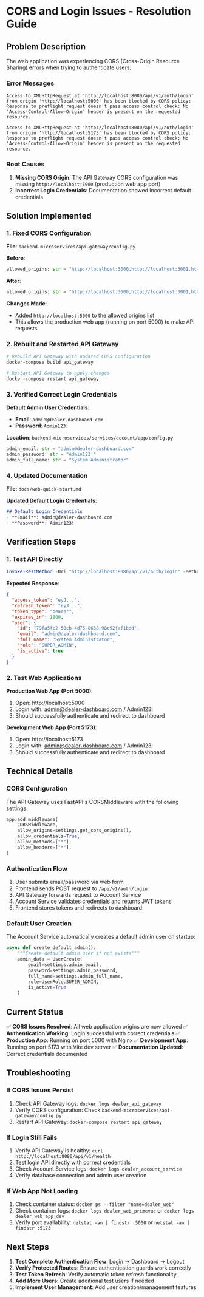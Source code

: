 # CORS and Login Issues - Resolution Guide

## Problem Description

The web application was experiencing CORS (Cross-Origin Resource Sharing) errors when trying to authenticate users:

### Error Messages
```
Access to XMLHttpRequest at 'http://localhost:8080/api/v1/auth/login' from origin 'http://localhost:5000' has been blocked by CORS policy: Response to preflight request doesn't pass access control check: No 'Access-Control-Allow-Origin' header is present on the requested resource.

Access to XMLHttpRequest at 'http://localhost:8080/api/v1/auth/login' from origin 'http://localhost:5173' has been blocked by CORS policy: Response to preflight request doesn't pass access control check: No 'Access-Control-Allow-Origin' header is present on the requested resource.
```

### Root Causes
1. **Missing CORS Origin**: The API Gateway CORS configuration was missing `http://localhost:5000` (production web app port)
2. **Incorrect Login Credentials**: Documentation showed incorrect default credentials

## Solution Implemented

### 1. Fixed CORS Configuration

**File**: `backend-microservices/api-gateway/config.py`

**Before**:
```python
allowed_origins: str = "http://localhost:3000,http://localhost:3001,http://localhost:5173,http://localhost:5174,http://localhost:8501,http://localhost:8502"
```

**After**:
```python
allowed_origins: str = "http://localhost:3000,http://localhost:3001,http://localhost:5000,http://localhost:5173,http://localhost:5174,http://localhost:8501,http://localhost:8502"
```

**Changes Made**:
- Added `http://localhost:5000` to the allowed origins list
- This allows the production web app (running on port 5000) to make API requests

### 2. Rebuilt and Restarted API Gateway

```bash
# Rebuild API Gateway with updated CORS configuration
docker-compose build api_gateway

# Restart API Gateway to apply changes
docker-compose restart api_gateway
```

### 3. Verified Correct Login Credentials

**Default Admin User Credentials**:
- **Email**: `admin@dealer-dashboard.com`
- **Password**: `Admin123!`

**Location**: `backend-microservices/services/account/app/config.py`
```python
admin_email: str = "admin@dealer-dashboard.com"
admin_password: str = "Admin123!"
admin_full_name: str = "System Administrator"
```

### 4. Updated Documentation

**File**: `docs/web-quick-start.md`

**Updated Default Login Credentials**:
```markdown
## Default Login Credentials
- **Email**: admin@dealer-dashboard.com
- **Password**: Admin123!
```

## Verification Steps

### 1. Test API Directly
```powershell
Invoke-RestMethod -Uri "http://localhost:8080/api/v1/auth/login" -Method POST -ContentType "application/json" -Body '{"email":"admin@dealer-dashboard.com","password":"Admin123!"}'
```

**Expected Response**:
```json
{
  "access_token": "eyJ...",
  "refresh_token": "eyJ...",
  "token_type": "bearer",
  "expires_in": 1800,
  "user": {
    "id": "79fa5fc2-50cb-4d75-8638-98c92faf1bdd",
    "email": "admin@dealer-dashboard.com",
    "full_name": "System Administrator",
    "role": "SUPER_ADMIN",
    "is_active": true
  }
}
```

### 2. Test Web Applications

**Production Web App (Port 5000)**:
1. Open: http://localhost:5000
2. Login with: admin@dealer-dashboard.com / Admin123!
3. Should successfully authenticate and redirect to dashboard

**Development Web App (Port 5173)**:
1. Open: http://localhost:5173
2. Login with: admin@dealer-dashboard.com / Admin123!
3. Should successfully authenticate and redirect to dashboard

## Technical Details

### CORS Configuration
The API Gateway uses FastAPI's CORSMiddleware with the following settings:
```python
app.add_middleware(
    CORSMiddleware,
    allow_origins=settings.get_cors_origins(),
    allow_credentials=True,
    allow_methods=["*"],
    allow_headers=["*"],
)
```

### Authentication Flow
1. User submits email/password via web form
2. Frontend sends POST request to `/api/v1/auth/login`
3. API Gateway forwards request to Account Service
4. Account Service validates credentials and returns JWT tokens
5. Frontend stores tokens and redirects to dashboard

### Default User Creation
The Account Service automatically creates a default admin user on startup:
```python
async def create_default_admin():
    """Create default admin user if not exists"""
    admin_data = UserCreate(
        email=settings.admin_email,
        password=settings.admin_password,
        full_name=settings.admin_full_name,
        role=UserRole.SUPER_ADMIN,
        is_active=True
    )
```

## Current Status

✅ **CORS Issues Resolved**: All web application origins are now allowed
✅ **Authentication Working**: Login successful with correct credentials
✅ **Production App**: Running on port 5000 with Nginx
✅ **Development App**: Running on port 5173 with Vite dev server
✅ **Documentation Updated**: Correct credentials documented

## Troubleshooting

### If CORS Issues Persist
1. Check API Gateway logs: `docker logs dealer_api_gateway`
2. Verify CORS configuration: Check `backend-microservices/api-gateway/config.py`
3. Restart API Gateway: `docker-compose restart api_gateway`

### If Login Still Fails
1. Verify API Gateway is healthy: `curl http://localhost:8080/api/v1/health`
2. Test login API directly with correct credentials
3. Check Account Service logs: `docker logs dealer_account_service`
4. Verify database connection and admin user creation

### If Web App Not Loading
1. Check container status: `docker ps --filter "name=dealer_web"`
2. Check container logs: `docker logs dealer_web_primevue` or `docker logs dealer_web_app_dev`
3. Verify port availability: `netstat -an | findstr :5000` or `netstat -an | findstr :5173`

## Next Steps

1. **Test Complete Authentication Flow**: Login → Dashboard → Logout
2. **Verify Protected Routes**: Ensure authentication guards work correctly
3. **Test Token Refresh**: Verify automatic token refresh functionality
4. **Add More Users**: Create additional test users if needed
5. **Implement User Management**: Add user creation/management features
